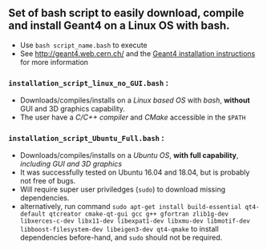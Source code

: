 ## Set of bash script to easily download, compile and install Geant4 on a Linux OS with bash.
- Use `bash script_name.bash` to execute
- See http://geant4.web.cern.ch/ and the [Geant4 installation instructions](http://geant4-userdoc.web.cern.ch/geant4-userdoc/UsersGuides/InstallationGuide/html/index.html) for more information

### `installation_script_linux_no_GUI.bash` :
- Downloads/compiles/installs on a *Linux based OS* with *bash*, **without** GUI and 3D graphics capability.
- The user have a *C/C++ compiler* and *CMake* accessible in the `$PATH`

### `installation_script_Ubuntu_Full.bash` :
- Downloads/compiles/installs on a *Ubuntu OS*, **with full capability**, *including GUI and 3D graphics*
- It was successfully tested on Ubuntu 16.04 and 18.04, but is probably not free of bugs.
- Will require super user priviledges (`sudo`) to download missing dependencies. 
- alternatively, run command `sudo apt-get install build-essential qt4-default qtcreator cmake-qt-gui gcc g++ gfortran zlib1g-dev libxerces-c-dev libx11-dev libexpat1-dev libxmu-dev libmotif-dev libboost-filesystem-dev libeigen3-dev qt4-qmake` to install dependencies before-hand, and `sudo` should not be required.

